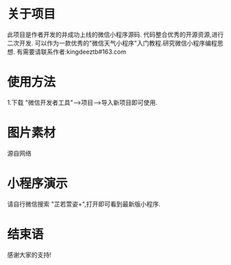 # 关于项目
此项目是作者开发的并成功上线的微信小程序源码.
代码整合优秀的开源资源,进行二次开发.
可以作为一款优秀的"微信天气小程序"入门教程.研究微信小程序编程思想.
有需要请联系作者:kingdeeztb#163.com
# 使用方法
1.下载 "微信开发者工具"-->项目-->导入新项目即可使用.
# 图片素材
源自网络
# 小程序演示
请自行微信搜索 "芷若萱姿+",打开即可看到最新版小程序.
# 结束语
感谢大家的支持!
